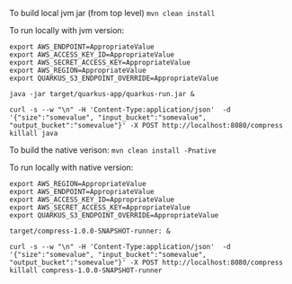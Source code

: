 To build local jvm jar (from top level)
`mvn clean install`

To run locally with jvm version:
```
export AWS_ENDPOINT=AppropriateValue
export AWS_ACCESS_KEY_ID=AppropriateValue
export AWS_SECRET_ACCESS_KEY=AppropriateValue
export AWS_REGION=AppropriateValue
export QUARKUS_S3_ENDPOINT_OVERRIDE=AppropriateValue

java -jar target/quarkus-app/quarkus-run.jar &

curl -s --w "\n" -H 'Content-Type:application/json'  -d '{"size":"somevalue", "input_bucket":"somevalue", "output_bucket":"somevalue"}' -X POST http://localhost:8080/compress
killall java
```

To build the native verison:
`mvn clean install -Pnative`

To run locally with native version:
```
export AWS_REGION=AppropriateValue
export AWS_ENDPOINT=AppropriateValue
export AWS_ACCESS_KEY_ID=AppropriateValue
export AWS_SECRET_ACCESS_KEY=AppropriateValue
export QUARKUS_S3_ENDPOINT_OVERRIDE=AppropriateValue

target/compress-1.0.0-SNAPSHOT-runner: &

curl -s --w "\n" -H 'Content-Type:application/json'  -d '{"size":"somevalue", "input_bucket":"somevalue", "output_bucket":"somevalue"}' -X POST http://localhost:8080/compress
killall compress-1.0.0-SNAPSHOT-runner
```
